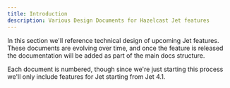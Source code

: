 ```yaml
---
title: Introduction
description: Various Design Documents for Hazelcast Jet features
---
```


In this section we'll reference technical design of upcoming Jet
features. These documents are evolving over time, and once the
feature is released the documentation will be added as part of the
main docs structure.

Each document is numbered, though since we're just starting this process
we'll only include features for Jet starting from Jet 4.1.